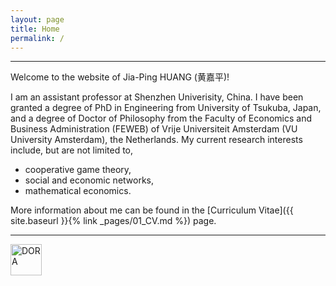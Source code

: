```yaml
---
layout: page
title: Home
permalink: /
---
```


---
Welcome to the website of Jia-Ping HUANG (黄嘉平)!

I am an assistant professor at Shenzhen Univerisity, China. I have been granted a degree of PhD in Engineering from University of Tsukuba, Japan, and a degree of Doctor of Philosophy from the Faculty of Economics and Business Administration (FEWEB) of Vrije Universiteit Amsterdam (VU University Amsterdam), the Netherlands. My current research interests include, but are not limited to,
* cooperative game theory,   
* social and economic networks,   
* mathematical economics.   

More information about me can be found in the [Curriculum Vitae]({{ site.baseurl }}{% link _pages/01_CV.md %}) page.



---

<a href="https://sfdora.org/"><img src="{{ site.baseurl }}{% link /assets/img/Dorabadge1.png %}" alt="DORA" title="DORA" height="50" /></a>
